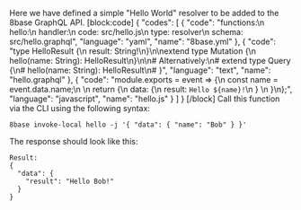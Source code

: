 Here we have defined a simple "Hello World" resolver to be added to the 8base GraphQL API.
[block:code]
{
  "codes": [
    {
      "code": "functions:\n  hello:\n    handler:\n      code: src/hello.js\n    type: resolver\n    schema: src/hello.graphql",
      "language": "yaml",
      "name": "8base.yml"
    },
    {
      "code": "type HelloResult {\n  result: String!\n}\n\nextend type Mutation {\n  hello(name: String): HelloResult\n}\n\n# Alternatively:\n# extend type Query {\n#   hello(name: String): HelloResult\n# }",
      "language": "text",
      "name": "hello.graphql"
    },
    {
      "code": "module.exports = event => {\n  const name = event.data.name;\n  \n  return {\n    data: {\n      result: `Hello ${name}!`\n    }    \n  }\n};",
      "language": "javascript",
      "name": "hello.js"
    }
  ]
}
[/block]
Call this function via the CLI using the following syntax:

`8base invoke-local hello -j '{ "data": { "name": "Bob" } }'`

The response should look like this:

```
Result:
{
  "data": {
    "result": "Hello Bob!"
  }
}
```